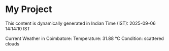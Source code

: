 # My Project

This content is dynamically generated in Indian Time (IST): 2025-09-06 14:14:10 IST


Current Weather in Coimbatore:
Temperature: 31.88 °C
Condition: scattered clouds
